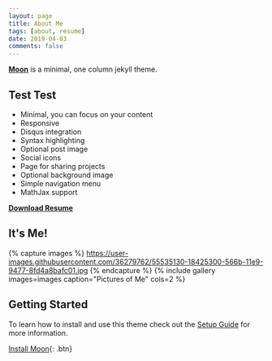 ```yaml
---
layout: page
title: About Me
tags: [about, resume]
date: 2019-04-03
comments: false
---
```

    
<a href="http://taylantatli.github.io/Moon"><b>Moon</b></a> is a minimal, one column jekyll theme.</center>

## Test Test
* Minimal, you can focus on your content
* Responsive
* Disqus integration
* Syntax highlighting
* Optional post image
* Social icons
* Page for sharing projects
* Optional background image
* Simple navigation menu
* MathJax support

<a href="resume.pdf" download><b>Download Resume</b></a>

## It's Me!

{% capture images %}
    https://user-images.githubusercontent.com/36279762/55535130-18425300-566b-11e9-9477-8fd4a8bafc01.jpg
{% endcapture %}
{% include gallery images=images caption="Pictures of Me" cols=2 %}

## Getting Started

To learn how to install and use this theme check out the [Setup Guide](http://taylantatli.me/Moon/moon-theme/) for more information.
      
[Install Moon](https://github.com/TaylanTatli/Moon){: .btn}
